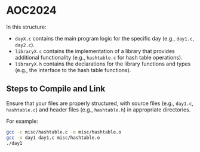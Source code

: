 # AOC2024

In this structure:
- `dayX.c` contains the main program logic for the specific day (e.g., `day1.c`, `day2.c`).
- `libraryX.c` contains the implementation of a library that provides additional functionality (e.g., `hashtable.c` for hash table operations).
- `libraryX.h` contains the declarations for the library functions and types (e.g., the interface to the hash table functions).

## Steps to Compile and Link
Ensure that your files are properly structured, with source files (e.g., `day1.c`, `hashtable.c`) and header files (e.g., `hashtable.h`) in appropriate directories.

For example:

```bash
gcc -c misc/hashtable.c -o misc/hashtable.o
gcc -o day1 day1.c misc/hashtable.o
./day1
```